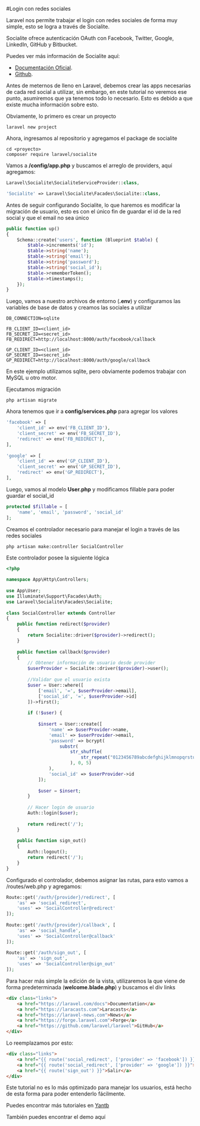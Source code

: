 #Login con redes sociales

Laravel nos permite trabajar el login con redes sociales de forma muy simple, esto se logra a través de Socialite.

Socialite ofrece autenticación OAuth con Facebook, Twitter, Google, LinkedIn, GitHub y Bitbucket.

Puedes ver más información de Socialite aquí:

- [Documentación Oficial](https://laravel.com/docs/5.0/authentication#social-authentication).
- [Github](https://github.com/laravel/socialite).

Antes de meternos de lleno en Laravel, debemos crear las apps necesarias de cada red social a utilizar, sin embargo, en este tutorial no veremos ese punto, asumiremos que ya tenemos todo lo necesario. Esto es debido a que existe mucha información sobre esto.

Obviamente, lo primero es crear un proyecto

```shell
laravel new project
```

Ahora, ingresamos al repositorio y agregamos el package de socialite

```shell
cd <proyecto>
composer require laravel/socialite
```

Vamos a **/config/app.php** y buscamos el arreglo de providers, aquí agregamos:

```php
Laravel\Socialite\SocialiteServiceProvider::class,
```

```php
'Socialite' => Laravel\Socialite\Facades\Socialite::class,
```

Antes de seguir configurando Socialite, lo que haremos es modificar la migración de usuario, esto es con el único fin de guardar el id de la red social y que el email no sea único

```php
public function up()
{
    Schema::create('users', function (Blueprint $table) {
        $table->increments('id');
        $table->string('name');
        $table->string('email');
        $table->string('password');
        $table->string('social_id');
        $table->rememberToken();
        $table->timestamps();
    });
}
```

Luego, vamos a nuestro archivos de entorno (**.env**) y configuramos las variables de base de datos y creamos las sociales a utilizar

```
DB_CONNECTION=sqlite
 
FB_CLIENT_ID=<client_id>
FB_SECRET_ID=<secret_id>
FB_REDIRECT=http://localhost:8000/auth/facebook/callback
 
GP_CLIENT_ID=<client_id>
GP_SECRET_ID=<secret_id>
GP_REDIRECT=http://localhost:8000/auth/google/callback
```

En este ejemplo utilizamos sqlite, pero obviamente podemos trabajar con MySQL u otro motor.

Ejecutamos migración

```shell
php artisan migrate
```

Ahora tenemos que ir a **config/services.php** para agregar los valores

```php
'facebook' => [
    'client_id' => env('FB_CLIENT_ID'),
    'client_secret' => env('FB_SECRET_ID'),
    'redirect' => env('FB_REDIRECT'),
],
 
'google' => [
    'client_id' => env('GP_CLIENT_ID'),
    'client_secret' => env('GP_SECRET_ID'),
    'redirect' => env('GP_REDIRECT'),
],
```

Luego, vamos al modelo **User.php** y modificamos fillable para poder guardar el social_id

```php
protected $fillable = [
    'name', 'email', 'password', 'social_id'
];
```

Creamos el controlador necesario para manejar el login a través de las redes sociales


```shell
php artisan make:controller SocialController
```

Este controlador posee la siguiente lógica

```php
<?php
 
namespace App\Http\Controllers;
 
use App\User;
use Illuminate\Support\Facades\Auth;
use Laravel\Socialite\Facades\Socialite;
 
class SocialController extends Controller
{
    public function redirect($provider)
    {
        return Socialite::driver($provider)->redirect();
    }
 
    public function callback($provider)
    {
        // Obtener información de usuario desde provider
        $userProvider = Socialite::driver($provider)->user();
 
        //Validar que el usuario exista
        $user = User::where([
            ['email', '=', $userProvider->email],
            ['social_id', '=', $userProvider->id]
        ])->first();
 
        if (!$user) {
 
            $insert = User::create([
                'name' => $userProvider->name,
                'email' => $userProvider->email,
                'password' => bcrypt(
                    substr(
                        str_shuffle(
                            str_repeat("0123456789abcdefghijklmnopqrstuvwxyz", 5)
                        ), 0, 5)
                ),
                'social_id' => $userProvider->id
            ]);
 
            $user = $insert;
        }
 
        // Hacer login de usuario
        Auth::login($user);
 
        return redirect('/');
    }
 
    public function sign_out()
    {
        Auth::logout();
        return redirect('/');
    }
}
```

Configurado el controlador, debemos asignar las rutas, para esto vamos a /routes/web.php y agregamos:

```php
Route::get('/auth/{provider}/redirect', [
    'as' => 'social_redirect',
    'uses' => 'SocialController@redirect'
]);
 
Route::get('/auth/{provider}/callback', [
    'as' => 'social_handle',
    'uses' => 'SocialController@callback'
]);
 
Route::get('/auth/sign_out', [
    'as' => 'sign_out',
    'uses' => 'SocialController@sign_out'
]);
```

Para hacer más simple la edición de la vista, utilizaremos la que viene de forma predeterminada (**welcome.blade.php**) y buscamos el div links

```html
<div class="links">
    <a href="https://laravel.com/docs">Documentation</a>
    <a href="https://laracasts.com">Laracasts</a>
    <a href="https://laravel-news.com">News</a>
    <a href="https://forge.laravel.com">Forge</a>
    <a href="https://github.com/laravel/laravel">GitHub</a>
</div>
```

Lo reemplazamos por esto:

```html
<div class="links">
    <a href="{{ route('social_redirect', ['provider' => 'facebook']) }}">Login Facebook</a>
    <a href="{{ route('social_redirect', ['provider' => 'google']) }}">Login Google</a>
    <a href="{{ route('sign_out') }}">Salir</a>
</div>
```

Este tutorial no es lo más optimizado para manejar los usuarios, está hecho de esta forma para poder entenderlo fácilmente.

Puedes encontrar más tutoriales en [Yantb](https://yantb.com)

También puedes encontrar el demo aquí